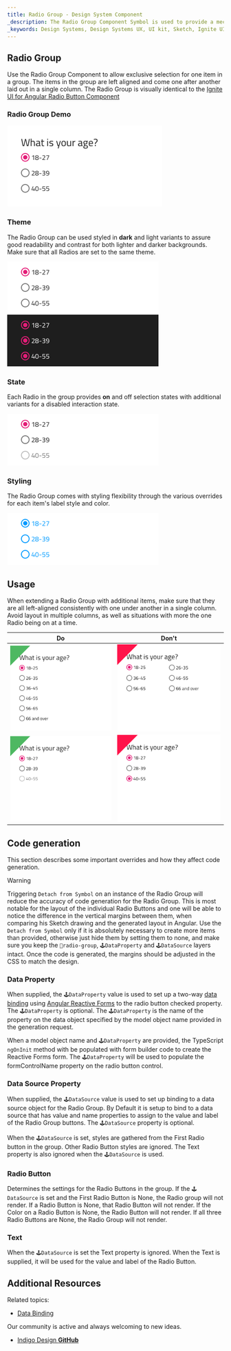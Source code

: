 ```yaml
---
title: Radio Group - Design System Component
_description: The Radio Group Component Symbol is used to provide a mechanism for exclusive selection from a set of available options. 
_keywords: Design Systems, Design Systems UX, UI kit, Sketch, Ignite UI for Angular, Sketch to Angular, Sketch to Angular, Angular, Angular Design System, Export code from Sketch, Design Kits for Angular, Sketch HTML, Sketch to HTML, Sketch UI kits
---
```


## Radio Group

Use the Radio Group Component to allow exclusive selection for one item in a group. The items in the group are left aligned and come one after another laid out in a single column. The Radio Group is visually identical to the [Ignite UI for Angular Radio Button Component](https://www.infragistics.com/products/ignite-ui-angular/angular/components/radio_button.html)

### Radio Group Demo

<img src="../images/radiogroup_demo.png" srcset="../images/radiogroup_demo@2x.png 2x" />

### Theme

The Radio Group can be used styled in **dark** and light variants to assure good readability and contrast for both lighter and darker backgrounds. Make sure that all Radios are set to the same theme.

<img src="../images/radiogroup_dark.png" srcset="../images/radiogroup_dark@2x.png 2x" />
<img src="../images/radiogroup_light.png" srcset="../images/radiogroup_light@2x.png 2x" />

### State

Each Radio in the group provides **on** and off selection states with additional variants for a disabled interaction state.

<img src="../images/radiogroup_states.png" srcset="../images/radiogroup_states@2x.png 2x" />

### Styling

The Radio Group comes with styling flexibility through the various overrides for each item's label style and color.

<img src="../images/radiogroup_styling.png" srcset="../images/radiogroup_styling@2x.png 2x" />

## Usage

When extending a Radio Group with additional items, make sure that they are all left-aligned consistently with one under another in a single column. Avoid layout in multiple columns, as well as situations with more the one Radio being on at a time.

| Do                                                                                     | Don't                                                                                      |
| -------------------------------------------------------------------------------------- | ------------------------------------------------------------------------------------------ |
| <img src="../images/radiogroup_do1.png" srcset="../images/radiogroup_do1@2x.png 2x" /> | <img src="../images/radiogroup_dont1.png" srcset="../images/radiogroup_dont1@2x.png 2x" /> |
| <img src="../images/radiogroup_do2.png" srcset="../images/radiogroup_do2@2x.png 2x" /> | <img src="../images/radiogroup_dont2.png" srcset="../images/radiogroup_dont2@2x.png 2x" /> |

## Code generation

This section describes some important overrides and how they affect code generation.

> [!WARNING]
> Triggering `Detach from Symbol` on an instance of the Radio Group will reduce the accuracy of code generation for the Radio Group. This is most notable for the layout of the individual Radio Buttons and one will be able to notice the difference in the vertical margins between them, when comparing his Sketch drawing and the generated layout in Angular. Use the `Detach from Symbol` only if it is absolutely necessary to create more items than provided, otherwise just hide them by setting them to none, and make sure you keep the `🚫radio-group`, `🕹️DataProperty` and `🕹️DataSource` layers intact. Once the code is generated, the margins should be adjusted in the CSS to match the design.

### Data Property

When supplied, the `🕹️DataProperty` value is used to set up a two-way [data binding](../codegen/data-binding.md) using [Angular Reactive Forms](https://angular.io/guide/reactive-forms) to the radio button checked property. The `🕹️DataProperty` is optional. The `🕹️DataProperty` is the name of the property on the data object specified by the model object name provided in the generation request.

When a model object name and `🕹️DataProperty` are provided, the TypeScript `ngOnInit` method with be populated with form builder code to create the Reactive Forms form. The `🕹️DataProperty` will be used to populate the formControlName property on the radio button control.

### Data Source Property

When supplied, the `🕹️DataSource` value is used to set up binding to a data source object for the Radio Group. By Default it is setup to bind to a data source that has value and name properties to assign to the value and label of the Radio Group buttons. The `🕹️DataSource` property is optional.

When the `🕹️DataSource` is set, styles are gathered from the First Radio button in the group. Other Radio Button styles are ignored. The Text property is also ignored when the `🕹️DataSource` is used.

### Radio Button

Determines the settings for the Radio Buttons in the group. If the `🕹️DataSource` is set and the First Radio Button is None, the Radio group will not render. If a Radio Button is None, that Radio Button will not render. If the Color on a Radio Button is None, the Radio Button will not render. If all three Radio Buttons are None, the Radio Group will not render.

### Text

When the `🕹️DataSource` is set the Text property is ignored. When the Text is supplied, it will be used for the value and label of the Radio Button.

## Additional Resources

Related topics:

- [Data Binding](../codegen/data-binding.md)
  <div class="divider--half"></div>

Our community is active and always welcoming to new ideas.

- [Indigo Design **GitHub**](https://github.com/IgniteUI/design-system-docfx)
